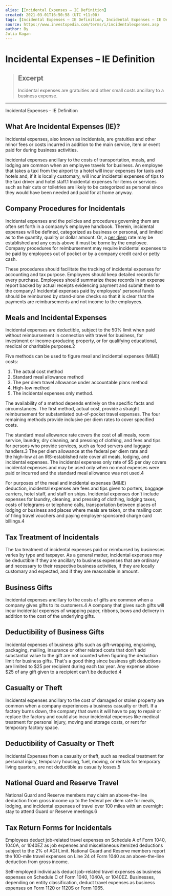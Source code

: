```yaml
---
alias: [Incidental Expenses – IE Definition]
created: 2021-03-01T16:50:58 (UTC +11:00)
tags: [Incidental Expenses – IE Definition, Incidental Expenses – IE Definition]
source: https://www.investopedia.com/terms/i/incidentalexpenses.asp
author: By
Julia Kagan
---
```


# Incidental Expenses – IE Definition

> ## Excerpt
> Incidental expenses are gratuities and other small costs ancillary to a business expense.

---

Incidental Expenses – IE Definition
## What Are Incidental Expenses (IE)?

Incidental expenses, also known as incidentals, are gratuities and other minor fees or costs incurred in addition to the main service, item or event paid for during business activities.

Incidental expenses ancillary to the costs of transportation, meals, and lodging are common when an employee travels for business. An employee that takes a taxi from the airport to a hotel will incur expenses for taxis and hotels and, if it is locally customary, will incur incidental expenses of tips to the taxi driver and hotel staff.1 Incidental expenses for items or services such as hair cuts or toiletries are likely to be categorized as personal since they would have been needed and paid for at home anyway.

## Company Procedures for Incidentals

Incidental expenses and the policies and procedures governing them are often set forth in a company’s employee handbook. Therein, incidental expenses will be defined, categorized as business or personal, and limited as to the quantity, quality or dollar amount. Or, a [per diem](https://www.investopedia.com/articles/personal-finance/093014/understanding-diem.asp) rate may be established and any costs above it must be borne by the employee. Company procedures for reimbursement may require incidental expenses to be paid by employees out of pocket or by a company credit card or petty cash.

These procedures should facilitate the tracking of incidental expenses for accounting and tax purpose. Employees should keep detailed records for every purchase. Employees should summarize these records in an expense report backed by actual receipts evidencing payment and submit them to the company.1 Incidental expenses paid by employees' personal funds should be reimbursed by stand-alone checks so that it is clear that the payments are reimbursements and not income to the employees.

## Meals and Incidental Expenses

Incidental expenses are deductible, subject to the 50% limit when paid without reimbursement in connection with travel for business, for investment or income-producing property, or for qualifying educational, medical or charitable purposes.2

Five methods can be used to figure meal and incidental expenses (M&IE) costs:

1.  The actual cost method
2.  Standard meal allowance method
3.  The per diem travel allowance under accountable plans method
4.  High-low method
5.  The incidental expenses only method.

The availability of a method depends entirely on the specific facts and circumstances. The first method, actual cost, provide a straight reimbursement for substantiated out-of-pocket travel expenses. The four remaining methods provide inclusive per diem rates to cover specified costs.

The standard meal allowance rate covers the cost of all meals, room service, laundry, dry cleaning, and pressing of clothing, and fees and tips for persons who provide services, such as food servers and luggage handlers.3 The per diem allowance at the federal per diem rate and the high-low at an IRS-established rate cover all meals, lodging, and incidental expenses. The incidental expenses only rate of $5 per day covers incidental expenses and may be used only when no meal expenses were paid or incurred and the standard meal allowance was not used.4

For purposes of the meal and incidental expenses (M&IE) deduction, incidental expenses are fees and tips given to porters, baggage carriers, hotel staff, and staff on ships. Incidental expenses don’t include expenses for laundry, cleaning, and pressing of clothing, lodging taxes, costs of telegrams or telephone calls, transportation between places of lodging or business and places where meals are taken, or the mailing cost of filing travel vouchers and paying employer-sponsored charge card billings.4

## Tax Treatment of Incidentals

The tax treatment of incidental expenses paid or reimbursed by businesses varies by type and taxpayer. As a general matter, incidental expenses may be deductible if they are ancillary to business expenses that are ordinary and necessary to their respective business activities, if they are locally customary and expected, and if they are reasonable in amount.

## Business Gifts

Incidental expenses ancillary to the costs of gifts are common when a company gives gifts to its customers.4 A company that gives such gifts will incur incidental expenses of wrapping paper, ribbons, bows and delivery in addition to the cost of the underlying gifts. 

## Deductibility of Business Gifts

Incidental expenses of business gifts such as gift-wrapping, engraving, packaging, mailing, insurance or other related costs that don't add substantial value to the gift are not counted when figuring the deduction limit for business gifts. That's a good thing since business gift deductions are limited to $25 per recipient during each tax year. Any expense above $25 of any gift given to a recipient can’t be deducted.4

## Casualty or Theft

Incidental expenses ancillary to the cost of damaged or stolen property are common when a company experiences a business casualty or theft. If a factory burns down, the company that owns it will have to pay to repair or replace the factory and could also incur incidental expenses like medical treatment for personal injury, moving and storage costs, or rent for temporary factory space.

## Deductibility of Casualty or Theft

Incidental Expenses from a casualty or theft, such as medical treatment for personal injury, temporary housing, fuel, moving, or rentals for temporary living quarters, are not deductible as casualty losses.5

## National Guard and Reserve Travel

National Guard and Reserve members may claim an above-the-line deduction from gross income up to the federal per diem rate for meals, lodging, and incidental expenses of travel over 100 miles with an overnight stay to attend Guard or Reserve meetings.6

## Tax Return Forms for Incidentals

Employees deduct job-related travel expenses on Schedule A of Form 1040, 1040A, or 1040EZ as job expenses and miscellaneous itemized deductions subject to the 2% of AGI Limit. National Guard and Reserve members report the 100-mile travel expenses on Line 24 of Form 1040 as an above-the-line deduction from gross income.

Self-employed individuals deduct job-related travel expenses as business expenses on Schedule C of Form 1040, 1040A, or 1040EZ. Businesses, depending on entity classification, deduct travel expenses as business expenses on Form 1120 or 1120S or Form 1065.

